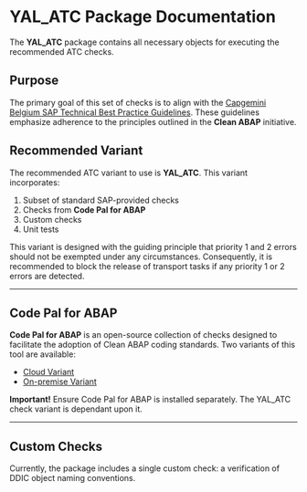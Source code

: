 # YAL_ATC Package Documentation

The **YAL_ATC** package contains all necessary objects for executing the recommended ATC checks.

## Purpose

The primary goal of this set of checks is to align with the [Capgemini Belgium SAP Technical Best Practice Guidelines](https://github.com/Capgemini-SAP-BE-Technical-Community/Backend-Development-Best-Practices). These guidelines emphasize adherence to the principles outlined in the **Clean ABAP** initiative.

## Recommended Variant

The recommended ATC variant to use is **YAL_ATC**. This variant incorporates:

1. Subset of standard SAP-provided checks
2. Checks from **Code Pal for ABAP**
3. Custom checks
4. Unit tests

This variant is designed with the guiding principle that priority 1 and 2 errors should not be exempted under any circumstances.
Consequently, it is recommended to block the release of transport tasks if any priority 1 or 2 errors are detected.

---

## Code Pal for ABAP

**Code Pal for ABAP** is an open-source collection of checks designed to facilitate the adoption of Clean ABAP coding standards. Two variants of this tool are available:

- [Cloud Variant](https://github.com/SAP/code-pal-for-abap-cloud)
- [On-premise Variant](https://github.com/SAP/code-pal-for-abap)

**Important!**
Ensure Code Pal for ABAP is installed separately.  The YAL_ATC check variant is dependant upon it.

---

## Custom Checks

Currently, the package includes a single custom check: a verification of DDIC object naming conventions.

